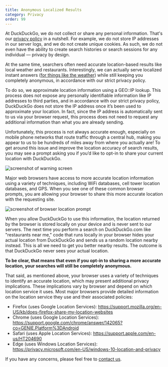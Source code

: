 ```yaml
---
title: Anonymous Localized Results
category: Privacy
order: 99
---
```


<p>
    At DuckDuckGo, we do not collect or share any personal information. That's our
    <a href="https://duckduckgo.com/privacy">privacy policy</a> in a nutshell. For
    example, we do not store IP addresses in our server logs, and we do not create
    unique cookies. As such, we do not even have the ability to create search
    histories or search sessions for any individual — privacy by design.
</p>

<p>
    At the same time, searchers often need accurate location-based results like
    local weather and restaurants. Interestingly, we can actually serve localized
    instant answers (<a href="https://duckduckgo.com/?q=weather&amp;ia=weather">for things like the weather</a>) while
    still keeping you completely anonymous, in accordance with our strict
    privacy policy.
</p>

<p>
    To do so, we approximate location information using a GEO::IP lookup. This
    process does not expose any personally identifiable information like IP
    addresses to third parties, and in accordance with our strict privacy policy,
    DuckDuckGo does not store the IP address once it’s been used to approximate
    your location. In fact, since the IP address is automatically sent to us via
    your browser request, this process does not need to request any additional
    information than what you are already sending.
</p>

<p>
    Unfortunately, this process is not always accurate enough, especially on
    mobile phone networks that route traffic through a central hub, making you
    appear to us to be hundreds of miles away from where you actually are! To get
    around this issue and improve the location accuracy of search results, you may
    see a prompt asking you if you’d like to opt-in to share your current location
    with DuckDuckGo.
</p>

<img alt="screenshot of warning screen" src="{{ site.baseurl }}/images/50a312f5339e7a84a7c99ad7d3e152f4.png" />
<p>
    Major web browsers have access to more accurate location information using a
    variety of techniques, including WiFi databases, cell tower location
    databases, and GPS. When you see one of these common browser prompts, you are
    allowing your browser to share this more accurate location with the requesting
    site.
</p>

<img alt="screenshot of browser location prompt" src="{{ site.baseurl }}/images/6631305e26ef2563263b3eb1c83b2a9e.png" />
<p>
    When you allow DuckDuckGo to use this information, the location returned by the browser is stored locally on your device and is never sent to our servers. The  next time you perform a search on DuckDuckGo.com like "restaurants near me," code that runs locally in your browser hides your actual location from DuckDuckGo and sends us a random location nearby instead. This is all we need to get you better nearby results. The outcome is that DuckDuckGo never sees your actual location.
</p>

<p>
    <strong>To be clear, that means that even if you opt-in to sharing a more accurate
        location, your searches will still be completely anonymous.</strong>
</p>

<p>
    That said, as mentioned above, your browser uses a variety of techniques to
    identify an accurate location, which may present additional privacy
    implications. These implications vary by browser and depend on which location
    service it uses. Most major browsers provide detailed information on the
    location service they use and their associated policies:
</p>
<ul>
    <li>
        Firefox (uses Google Location Services):
        <a href="https://support.mozilla.org/en-US/kb/does-firefox-share-my-location-websites">https://support.mozilla.org/en-US/kb/does-firefox-share-my-location-websites</a>
    </li>
    <li>
        Chrome (uses Google Location Services):
        <a href="https://support.google.com/chrome/answer/142065?co=GENIE.Platform%3DAndroid">https://support.google.com/chrome/answer/142065?co=GENIE.Platform%3DAndroid</a>
    </li>
    <li>
        Safari (uses Apple Location Services):
        <a href="https://support.apple.com/en-us/HT204690">https://support.apple.com/en-us/HT204690</a>
    </li>
    <li>
        Edge (uses Windows Location Services):
        <a href="https://privacy.microsoft.com/en-US/windows-10-location-and-privacy">https://privacy.microsoft.com/en-US/windows-10-location-and-privacy</a>
    </li>
</ul>
<p>
    If you have any concerns, please feel free to <a href="https://help.duckduckgo.com/duckduckgo-help-pages/company/contact-us/">contact us</a>.
</p>

